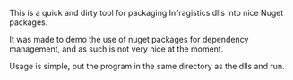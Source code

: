 This is a quick and dirty tool for packaging Infragistics dlls into nice Nuget packages.

It was made to demo the use of nuget packages for dependency management, and as such is not very nice at the moment.

Usage is simple, put the program in the same directory as the dlls and run.